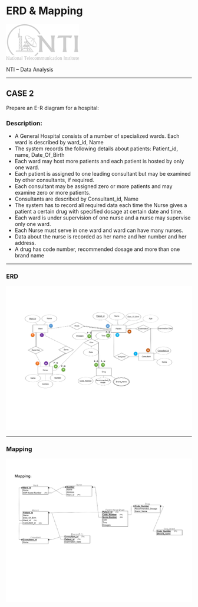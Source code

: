 # ERD & Mapping

![NTI](https://github.com/Ahmed-Hamdy-Hlil/Images/blob/main/logo-1.png)

NTI – Data Analysis

---

## CASE 2

Prepare an E-R diagram for a hospital:


### Description:

- A General Hospital consists of a number of specialized wards. Each ward is described by ward_id, Name
- The system records the following details about patients: Patient_id, name, Date_Of_Birth
- Each ward may host more patients and each patient is hosted by only one ward.
- Each patient is assigned to one leading consultant but may be examined by other consultants, if required. 
- Each consultant may be assigned zero or more patients and may examine zero or more patients.
- Consultants are described by Consultant_id, Name
-	The system has to record all required data each time the Nurse gives a patient a certain drug with specified dosage at certain date and time.
-	Each ward is under supervision of one nurse and a nurse may supervise only one ward. 
-	Each Nurse must serve in one ward and ward can have many nurses.
-	Data about the nurse is recorded as her name and her number and her address. 
-	A drug has code number, recommended dosage and more than one brand name

---
### ERD

![ERD](https://github.com/Ahmed-Hamdy-Hlil/Images/blob/main/Problem%203_3.png)

---
### Mapping

![Mapping](https://github.com/Ahmed-Hamdy-Hlil/Images/blob/main/Problem%203_4.png)
